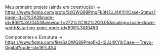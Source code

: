 Meu primeiro projeto (ainda em construção) -> https://www.figma.com/proto/SzQWQ89PmgFk3H2JJ4KYjI/Case-Status?page-id=2%3A2&node-id=806%3A10453&viewport=272%2C182%2C0.05&scaling=scale-down-width&starting-point-node-id=806%3A10453

Componentes e Estrutura -> https://www.figma.com/file/SzQWQ89PmgFk3H2JJ4KYjI/Case---Trevo-Digital?node-id=19%3A4
